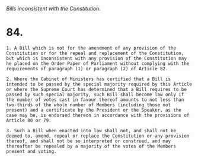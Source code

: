 *Bills inconsistent with the Constitution.*

# 84.

    1. A Bill which is not for the amendment of any provision of the Constitution or for the repeal and replacement of the Constitution, but which is inconsistent with any provision of the Constitution may he placed on the Order Paper of Parliament without complying with the requirements of paragraph (1) or paragraph (2) of Article 82.

    2. Where the Cabinet of Ministers has certified that a Bill is intended to be passed by the special majority required by this Article or where the Supreme Court has determined that a Bill requires to be passed by such special majority, such Bill shall become law only if the number of votes cast in favour thereof amounts to not less than two-thirds of the whole number of Members (including those not present) and a certificate by the President or the Speaker, as the case may be, is endorsed thereon in accordance with the provisions of Article 80 or 79.

    3. Such a Bill when enacted into law shall not, and shall not be deemed to, amend, repeal or replace the Constitution or any provision thereof, and shall not be so interpreted or construed, and may thereafter be repealed by a majority of the votes of the Members present and voting.